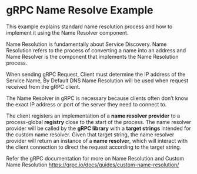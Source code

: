 gRPC Name Resolve Example
=====================

This example explains standard name resolution process and how to implement it using the Name Resolver component.

Name Resolution is fundamentally about Service Discovery.
Name Resolution refers to the process of converting a name into an address and 
Name Resolver is the component that implements the Name Resolution process.

When sending gRPC Request, Client must determine the IP address of the Service Name,
By Default DNS Name Resolution will be used when request received from the gRPC client.

The Name Resolver in gRPC is necessary because clients often don’t know the exact IP address or port of the server 
they need to connect to.

The client registers an implementation of a **name resolver provider** to a process-global **registry** close to the start of the process. 
The name resolver provider will be called by the **gRPC library** with a **target strings** intended for the custom name resolver. 
Given that target string, the name resolver provider will return an instance of a **name resolver**, 
which will interact with the client connection to direct the request according to the target string.

Refer the gRPC documentation for more on Name Resolution and Custom Name Resolution 
https://grpc.io/docs/guides/custom-name-resolution/